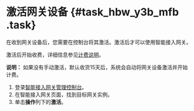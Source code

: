 # 激活网关设备 {#task_hbw_y3b_mfb .task}

在收到网关设备后，您需要在控制台将其激活。激活后才可以使用智能接入网关。

激活后开始收费，详细信息参见[计费说明](../../../../../intl.zh-CN/购买指南/计费说明.md#)。

**说明：** 如果没有手动激活，默认收货15天后，系统会自动将网关设备激活并开始计费。

1.  登录[智能接入网关管理控制台](https://smartag.console.aliyun.com/)。 
2.  在智能接入网关页面，找到目标网关实例。 
3.  单击**操作**列下的**激活**。 

